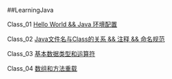 ##LearningJava

Class_01 [Hello World && Java 环境配置](./Class_01)

Class_02 [Java文件名与Class的关系 && 注释 && 命名规范](./Class_02)

Class_03 [基本数据类型和运算符](./Class_03)

Class_04 [数组和方法重载](./Class_04)
